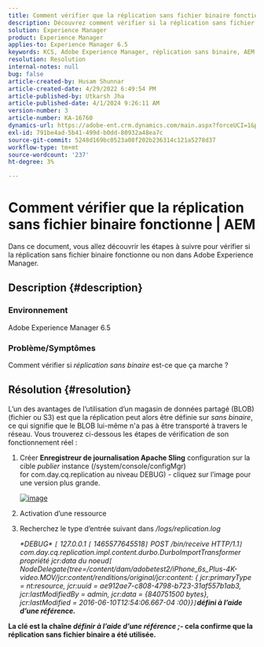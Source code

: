 ```yaml
---
title: Comment vérifier que la réplication sans fichier binaire fonctionne | AEM
description: Découvrez comment vérifier si la réplication sans fichier binaire fonctionne ou non dans Adobe Experience Manager.
solution: Experience Manager
product: Experience Manager
applies-to: Experience Manager 6.5
keywords: KCS, Adobe Experience Manager, réplication sans binaire, AEM
resolution: Resolution
internal-notes: null
bug: false
article-created-by: Husam Shunnar
article-created-date: 4/29/2022 6:49:54 PM
article-published-by: Utkarsh Jha
article-published-date: 4/1/2024 9:26:11 AM
version-number: 3
article-number: KA-16760
dynamics-url: https://adobe-ent.crm.dynamics.com/main.aspx?forceUCI=1&pagetype=entityrecord&etn=knowledgearticle&id=5df78e22-edc7-ec11-a7b6-0022480a1d64
exl-id: 791be4ad-5b41-499d-b0dd-80932a48ea7c
source-git-commit: 5248d169bc0523a08f202b236314c121a5278d37
workflow-type: tm+mt
source-wordcount: '237'
ht-degree: 3%

---
```


# Comment vérifier que la réplication sans fichier binaire fonctionne | AEM


Dans ce document, vous allez découvrir les étapes à suivre pour vérifier si la réplication sans fichier binaire fonctionne ou non dans Adobe Experience Manager.

## Description {#description}


### <b>Environnement</b>

Adobe Experience Manager 6.5



### <b>Problème/Symptômes</b>

Comment vérifier si *réplication sans binaire* est-ce que ça marche ?


## Résolution {#resolution}


L’un des avantages de l’utilisation d’un magasin de données partagé (BLOB) (fichier ou S3) est que la réplication peut alors être définie sur *sans binaire*, ce qui signifie que le BLOB lui-même n&#39;a pas à être transporté à travers le réseau. Vous trouverez ci-dessous les étapes de vérification de son fonctionnement réel :

1. Créer <b>Enregistreur de journalisation Apache Sling</b> configuration sur la cible *publier* instance (/system/console/configMgr) for com.day.cq.replication au niveau DEBUG) - cliquez sur l’image pour une version plus grande.<br>

   [![image](https://64.media.tumblr.com/7399cc8fc96a1bb17456e9aff2af2999/tumblr_inline_p9j3kgHl8K1r414c2_500.png)](https://href.li/?http://jayan.kandathil.ca/CQ-OPS/aem62/LoggingLogger-Replication.png)
2. Activation d’une ressource


3. Recherchez le type d’entrée suivant dans */logs/replication.log*

   *\*DEBUG\* `[` 127.0.0.1 `[` 1465577645518`]`  POST /bin/receive HTTP/1.1`]`  com.day.cq.replication.impl.content.durbo.DurboImportTransformer propriété jcr:data du noeud`[` NodeDelegate{tree=/content/dam/adobetest2/iPhone_6s_Plus-4K-video.MOV/jcr:content/renditions/original/jcr:content: { jcr:primaryType = nt:resource, jcr:uuid = ae912ae7-c808-4798-b723-31af557b1ab3, jcr:lastModifiedBy = admin, jcr:data = {840751500 bytes}, jcr:lastModified = 2016-06-10T12:54:06.667-04 :00}}`]`<b>défini à l’aide d’une référence.*


La clé est la chaîne *définir à l’aide d’une référence ;*- cela confirme que la réplication sans fichier binaire a été utilisée.
